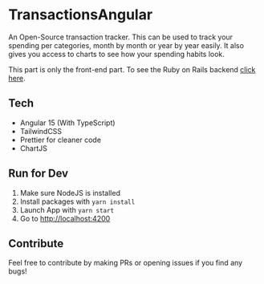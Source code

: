 # TransactionsAngular

An Open-Source transaction tracker. This can be used to track your spending per categories, month by month or year by year easily. It also gives you access to charts to see how your spending habits look.

This part is only the front-end part. To see the Ruby on Rails backend [click here](https://github.com/art29/TransactionTracker-Rails).

## Tech
- Angular 15 (With TypeScript)
- TailwindCSS
- Prettier for cleaner code
- ChartJS

## Run for Dev
1. Make sure NodeJS is installed
2. Install packages with `yarn install`
4. Launch App with `yarn start`
5. Go to [http://localhost:4200](http://localhost:4200)

## Contribute
Feel free to contribute by making PRs or opening issues if you find any bugs!
